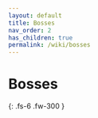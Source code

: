 ```yaml
---
layout: default
title: Bosses
nav_order: 2
has_children: true
permalink: /wiki/bosses
---
```


# Bosses

{: .fs-6 .fw-300 }
